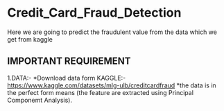 # Credit_Card_Fraud_Detection
Here we are going to predict the fraudulent value from the data which we get from kaggle 
## IMPORTANT REQUIREMENT
1.DATA:-
  *Download data form KAGGLE:-https://www.kaggle.com/datasets/mlg-ulb/creditcardfraud
  *the data is in the perfect form means (the feature are extracted using Principal Componemt Analysis). 
